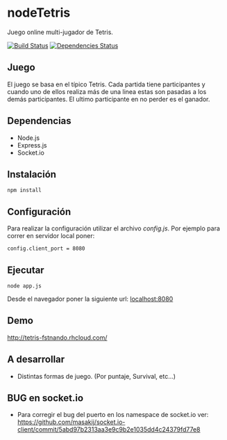 # nodeTetris

Juego online multi-jugador de Tetris.

  [![Build Status](https://travis-ci.org/fstnando/nodeTetris.svg)](https://travis-ci.org/fstnando/nodeTetris)
  [![Dependencies Status](https://david-dm.org/fstnando/nodeTetris.svg)](https://david-dm.org/fstnando/nodeTetris)

## Juego

El juego se basa en el típico Tetris. Cada partida tiene participantes y cuando uno de ellos realiza más de una linea estas son pasadas a los demás participantes. El ultimo participante en no perder es el ganador.

## Dependencias

* Node.js
* Express.js
* Socket.io

## Instalación

```
npm install
```

## Configuración

Para realizar la configuración utilizar el archivo *config.js*. Por ejemplo para correr en servidor local poner:

```
config.client_port = 8080
```

## Ejecutar

```
node app.js
```
Desde el navegador poner la siguiente url: [localhost:8080](http://localhost:8080)

## Demo

http://tetris-fstnando.rhcloud.com/

## A desarrollar

* Distintas formas de juego. (Por puntaje, Survival, etc...)

## BUG en socket.io

* Para corregir el bug del puerto en los namespace de socket.io ver: https://github.com/masakij/socket.io-client/commit/5abd97b2313aa3e9c9b2e1035dd4c24379fd77e8
